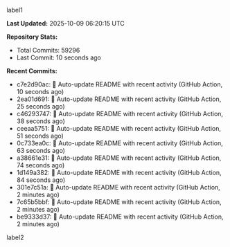 
label1 
<!-- ACTIVITY_START -->
**Last Updated:** 2025-10-09 06:20:15 UTC

**Repository Stats:**
- Total Commits: 59296
- Last Commit: 10 seconds ago

**Recent Commits:**
- c7e2d90ac: 🤖 Auto-update README with recent activity (GitHub Action, 10 seconds ago)
- 2ea01d691: 🤖 Auto-update README with recent activity (GitHub Action, 25 seconds ago)
- c46293747: 🤖 Auto-update README with recent activity (GitHub Action, 38 seconds ago)
- ceeaa5751: 🤖 Auto-update README with recent activity (GitHub Action, 51 seconds ago)
- 0c733ea0c: 🤖 Auto-update README with recent activity (GitHub Action, 63 seconds ago)
- a38661e31: 🤖 Auto-update README with recent activity (GitHub Action, 74 seconds ago)
- 1d149a382: 🤖 Auto-update README with recent activity (GitHub Action, 84 seconds ago)
- 301e7c51a: 🤖 Auto-update README with recent activity (GitHub Action, 2 minutes ago)
- 7c65b5bbf: 🤖 Auto-update README with recent activity (GitHub Action, 2 minutes ago)
- be9333d37: 🤖 Auto-update README with recent activity (GitHub Action, 2 minutes ago)
<!-- ACTIVITY_END -->

label2
